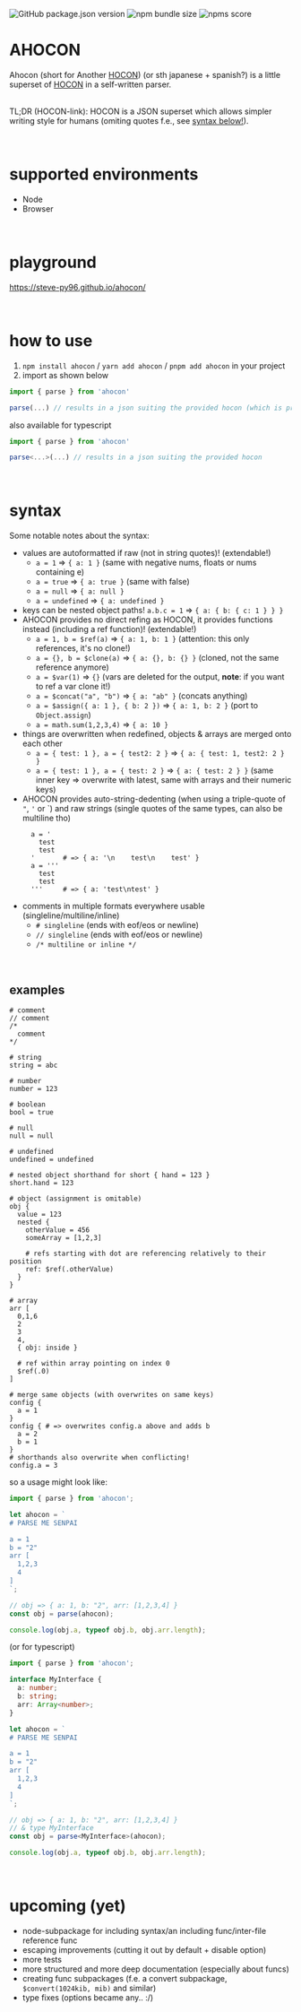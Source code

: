 ![GitHub package.json version](https://img.shields.io/github/package-json/v/steve-py96/ahocon?style=flat-square&color=000000)
![npm bundle size](https://img.shields.io/bundlephobia/minzip/ahocon?style=flat-square&color=000000)
![npms score](https://img.shields.io/npms-io/final-score/ahocon)

# AHOCON

Ahocon (short for Another [HOCON](https://github.com/lightbend/config/blob/master/HOCON.md)) (or sth japanese + spanish?) is a little superset of [HOCON](https://github.com/lightbend/config/blob/master/HOCON.md) in a self-written parser. <br /> <br />

TL;DR (HOCON-link): HOCON is a JSON superset which allows simpler writing style for humans (omiting quotes f.e., see [syntax below!](#syntax)).

<br />

# supported environments

- Node
- Browser

<br />

# playground

https://steve-py96.github.io/ahocon/

<br />

# how to use

1. `npm install ahocon` / `yarn add ahocon` / `pnpm add ahocon` in your project
1. import as shown below

```js
import { parse } from 'ahocon'

parse(...) // results in a json suiting the provided hocon (which is provided as string)
```

also available for typescript

```ts
import { parse } from 'ahocon'

parse<...>(...) // results in a json suiting the provided hocon
```

<br />

# syntax

Some notable notes about the syntax:

- values are autoformatted if raw (not in string quotes)! (extendable!)
  - `a = 1` => `{ a: 1 }` (same with negative nums, floats or nums containing e)
  - `a = true` => `{ a: true }` (same with false)
  - `a = null` => `{ a: null }`
  - `a = undefined` => `{ a: undefined }`
- keys can be nested object paths! `a.b.c = 1` => `{ a: { b: { c: 1 } } }`
- AHOCON provides no direct refing as HOCON, it provides functions instead (including a ref function)! (extendable!)
  - `a = 1, b = $ref(a)` => `{ a: 1, b: 1 }` (attention: this only references, it's no clone!)
  - `a = {}, b = $clone(a)` => `{ a: {}, b: {} }` (cloned, not the same reference anymore)
  - `a = $var(1)` => `{}` (vars are deleted for the output, **note**: if you want to ref a var clone it!)
  - `a = $concat("a", "b")` => `{ a: "ab" }` (concats anything)
  - `a = $assign({ a: 1 }, { b: 2 })` => `{ a: 1, b: 2 }` (port to `Object.assign`)
  - `a = math.sum(1,2,3,4)` => `{ a: 10 }`
- things are overwritten when redefined, objects & arrays are merged onto each other
  - `a = { test: 1 }, a = { test2: 2 }` => `{ a: { test: 1, test2: 2 } }`
  - `a = { test: 1 }, a = { test: 2 }` => `{ a: { test: 2 } }` (same inner key => overwrite with latest, same with arrays and their numeric keys)
- AHOCON provides auto-string-dedenting (when using a triple-quote of `"`, `'` or `) and raw strings (single quotes of the same types, can also be multiline tho)
  ```
    a = '
      test
      test
    '       # => { a: '\n    test\n    test' }
    a = '''
      test
      test
    '''     # => { a: 'test\ntest' }
  ```
- comments in multiple formats everywhere usable (singleline/multiline/inline)
  - `# singleline` (ends with eof/eos or newline)
  - `// singleline` (ends with eof/eos or newline)
  - `/* multiline or inline */`

<br />

## examples

```
# comment
// comment
/*
  comment
*/

# string
string = abc

# number
number = 123

# boolean
bool = true

# null
null = null

# undefined
undefined = undefined

# nested object shorthand for short { hand = 123 }
short.hand = 123

# object (assignment is omitable)
obj {
  value = 123
  nested {
    otherValue = 456
    someArray = [1,2,3]

    # refs starting with dot are referencing relatively to their position
    ref: $ref(.otherValue)
  }
}

# array
arr [
  0,1,6
  2
  3
  4,
  { obj: inside }

  # ref within array pointing on index 0
  $ref(.0)
]

# merge same objects (with overwrites on same keys)
config {
  a = 1
}
config { # => overwrites config.a above and adds b
  a = 2
  b = 1
}
# shorthands also overwrite when conflicting!
config.a = 3
```

so a usage might look like:

```js
import { parse } from 'ahocon';

let ahocon = `
# PARSE ME SENPAI

a = 1
b = "2"
arr [
  1,2,3
  4
]
`;

// obj => { a: 1, b: "2", arr: [1,2,3,4] }
const obj = parse(ahocon);

console.log(obj.a, typeof obj.b, obj.arr.length);
```

(or for typescript)

```ts
import { parse } from 'ahocon';

interface MyInterface {
  a: number;
  b: string;
  arr: Array<number>;
}

let ahocon = `
# PARSE ME SENPAI

a = 1
b = "2"
arr [
  1,2,3
  4
]
`;

// obj => { a: 1, b: "2", arr: [1,2,3,4] }
// & type MyInterface
const obj = parse<MyInterface>(ahocon);

console.log(obj.a, typeof obj.b, obj.arr.length);
```

<br />

# upcoming (yet)

- node-subpackage for including syntax/an including func/inter-file reference func
- escaping improvements (cutting it out by default + disable option)
- more tests
- more structured and more deep documentation (especially about funcs)
- creating func subpackages (f.e. a convert subpackage, `$convert(1024kib, mib)` and similar)
- type fixes (options became any.. :/)
